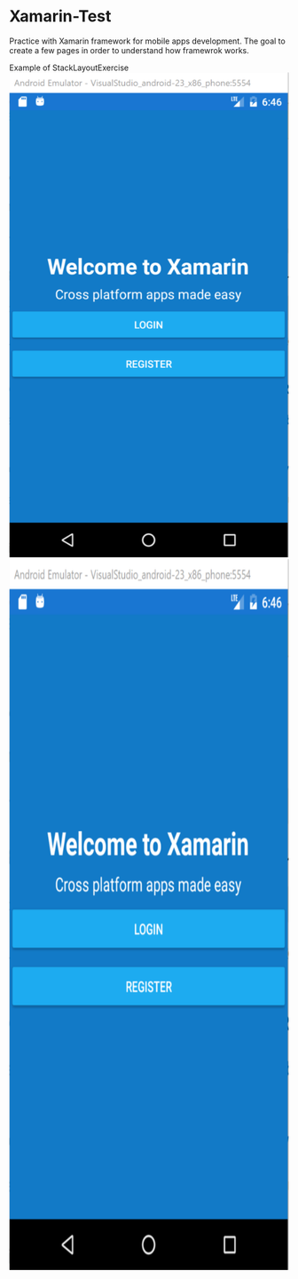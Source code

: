 # Xamarin-Test
Practice with Xamarin framework for mobile apps development.
The goal to create a few pages in order to understand how framewrok works.

Example of StackLayoutExercise
![ScreenShot](https://github.com/PyArchitect/Xamarin-Test/blob/master/XamarinApp.png?raw=true)
<a href="url"><img src="https://github.com/PyArchitect/Xamarin-Test/blob/master/XamarinApp.png?raw=true" align="left" height="1280" width="720" ></a>
